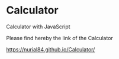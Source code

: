 # Calculator
Calculator with JavaScript


Please find hereby the link of the Calculator

https://nurial84.github.io/Calculator/
